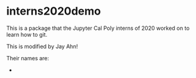 # interns2020demo

This is a package that the Jupyter Cal Poly interns of 2020 worked on to learn how to git.

This is modified by Jay Ahn!

Their names are:

*
